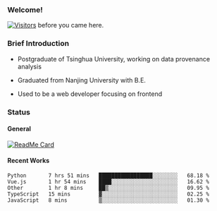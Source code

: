### Welcome!

[![Visitors](https://visitor-badge.laobi.icu/badge?page_id=HermitSun.HermitSun)]() before you came here.

### Brief Introduction

- Postgraduate of Tsinghua University, working on data provenance analysis

- Graduated from Nanjing University with B.E.

- Used to be a web developer focusing on frontend

### Status

#### General

[![ReadMe Card](https://github-readme-stats.hermitsun.vercel.app/api?username=HermitSun&count_private=true&show_icons=true)]()

#### Recent Works

<!--START_SECTION:waka-->
```text
Python       7 hrs 51 mins   █████████████████░░░░░░░░   68.18 % 
Vue.js       1 hr 54 mins    ████░░░░░░░░░░░░░░░░░░░░░   16.62 % 
Other        1 hr 8 mins     ██▒░░░░░░░░░░░░░░░░░░░░░░   09.95 % 
TypeScript   15 mins         ▓░░░░░░░░░░░░░░░░░░░░░░░░   02.25 % 
JavaScript   8 mins          ▒░░░░░░░░░░░░░░░░░░░░░░░░   01.30 % 
```
<!--END_SECTION:waka-->
